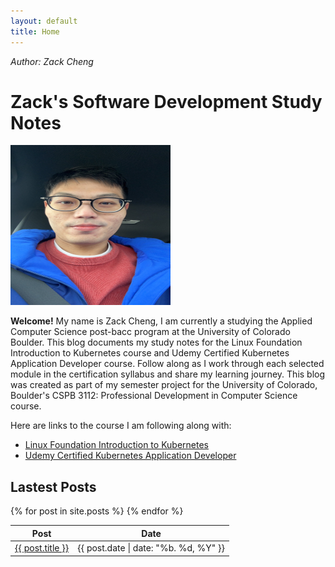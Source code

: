 ```yaml
---
layout: default
title: Home
---
```


*Author: Zack Cheng*
<br/>

# Zack's Software Development Study Notes

<img src="assets/images/S__17408045.jpg" width="256" height="256" >

**Welcome!** My name is Zack Cheng, I am currently a studying the Applied Computer Science post-bacc program at the University of Colorado Boulder. This blog documents my study notes for the Linux Foundation Introduction to Kubernetes course and Udemy Certified Kubernetes Application Developer course. Follow along as I work through each selected module in the certification syllabus and share my learning journey. This blog was created as part of my semester project for the University of Colorado, Boulder's CSPB 3112: Professional Development in Computer Science course.

Here are links to the course I am following along with:
- [Linux Foundation Introduction to Kubernetes](https://training.linuxfoundation.org/training/introduction-to-kubernetes/)
- [Udemy Certified Kubernetes Application Developer](https://www.udemy.com/course/certified-kubernetes-application-developer/) 

## Lastest Posts

<table>
    <thead>
        <tr>
            <th>Post</th>
            <th>Date</th>
        </tr>
    </thead>
    <tbody>
        {% for post in site.posts %}
        <tr>
            <td><a href="{{ post.url | relative_url }}">{{ post.title }}</a></td>
            <td>{{ post.date | date: "%b. %d, %Y" }}</td>
        </tr>
        {% endfor %}
    </tbody>
</table>
